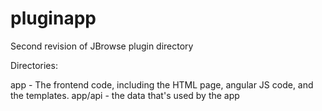 # pluginapp

Second revision of JBrowse plugin directory

Directories:

app - The frontend code, including the HTML page, angular JS code, and the templates.
app/api - the data that's used by the app
